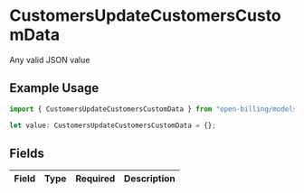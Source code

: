 # CustomersUpdateCustomersCustomData

Any valid JSON value

## Example Usage

```typescript
import { CustomersUpdateCustomersCustomData } from "open-billing/models/operations";

let value: CustomersUpdateCustomersCustomData = {};
```

## Fields

| Field       | Type        | Required    | Description |
| ----------- | ----------- | ----------- | ----------- |